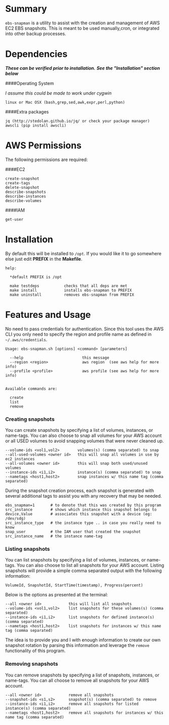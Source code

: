 # Summary

`ebs-snapman` is a utility to assist with the creation and management of AWS EC2 EBS snapshots. This is meant to be used manually,cron, or integrated into other backup processes.

# Dependencies

***These can be verified prior to installation.***
***See the "Installation" section below***

####Operating System

*I assume this could be made to work under cygwin*

```
linux or Mac OSX (bash,grep,sed,awk,expr,perl,python)
```

####Extra packages

```
jq (http://stedolan.github.io/jq/ or check your package manager)
awscli (pip install awscli)
```

# AWS Permissions

The following permissions are required:

####EC2


```
create-snapshot
create-tags
delete-snapshot
describe-snapshots
describe-instances
describe-volumes

```

####IAM

```
get-user
```

# Installation

By default this will be installed to `/opt`. If you would like it to go somewhere else just edit **PREFIX** in the **Makefile**.

```
help:

  *default PREFIX is /opt

  make testdeps           checks that all deps are met
  make install            installs ebs-snapman to PREFIX
  make uninstall          removes ebs-snapman from PREFIX

```

# Features and Usage

No need to pass credentials for authentication. Since this tool uses the AWS CLI you only need to specify the region and profile name as defined in `~/.aws/credentials`.

```
Usage: ebs-snapman.sh [options] <command> [parameters]

  --help                          this message
  --region <region>               aws region  (see aws help for more info)
  --profile <profile>             aws profile (see aws help for more info)


Available commands are:

  create
  list
  remove

```

### Creating snapshots

You can create snapshots by specifying a list of volumes, instances, or name-tags. You can also choose to snap all volumes for your AWS account or all USED volumes to avoid snapping volumes that were never cleaned up.

```
--volume-ids <vol1,vol2>        volumes(s) (comma separated) to snap
--all-used-volumes <owner id>   this will snap all volumes in use by ec2 instances
--all-volumes <owner id>        this will snap both used/unused volumes
--instance-ids <i1,i2>          instance(s) (comma separated) to snap
--nametags <host1,host2>        snap instances w/ this name tag (comma separated)
```

During the snapshot creation process, each snapshot is generated with several additional tags to assist you with any recovery that may be needed.

```
ebs_snapman=1       # to denote that this was created by this program
src_instance        # shows which instance this snapshot belongs to
device,Value        # associates this snapshot with a device (eg: /dev/sdg)
src_instance_type   # the instance type .. in case you really need to know
snap_user           # the IAM user that created the snapshot
src_instance_name   # the instance name-tag
```


### Listing snapshots

You can list snapshots by specifying a list of volumes, instances, or name-tags. You can also choose to list all snapshots for your AWS account. Listing snapshots will provide a simple comma separated output with the following information:

```
VolumeId, SnapshotId, StartTime(timestamp), Progress(percent)
```

Below is the options as presented at the terminal:

```
--all <owner id>            this will list all snapshots
--volume-ids <vol1,vol2>    list snapshots for these volumes(s) (comma separated)
--instance-ids <i1,i2>      list snapshots for defined instance(s) (comma separated)
--nametags <host1,host2>    list snapshots for instances w/ this name tag (comma separated)
```

The idea is to provide you and I with enough information to create our own snapshot rotation by parsing this information and leverage the `remove` functionality of this program.

### Removing snapshots

You can remove snapshots by specifying a list of snapshots, instances, or name-tags. You can all choose to remove all snapshots for your AWS account.

```
--all <owner id>            remove all snapshots
--snapshot-ids <s1,s2>      snapshot(s) (comma separated) to remove
--instance-ids <i1,i2>      remove all snapshots for listed instance(s) (comma separated)
--nametags <host1,host2>    remove all snapshots for instances w/ this name tag (comma separated)
```

